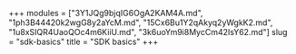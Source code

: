 +++
modules = ["3Y1JQg9bjqIG6OgA2KAM4A.md", "1ph3B44420k2wgG8y2aYcM.md", "15Cx6Bu1Y2qAkyq2yWgkK2.md", "1u8xSIQR4UaoQOc4m6KiiU.md", "3k6uoYm9i8MycCm42IsY62.md"]
slug = "sdk-basics"
title = "SDK basics"
+++
